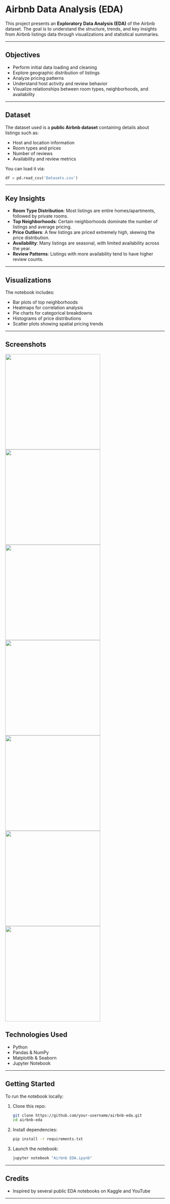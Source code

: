 
#  Airbnb Data Analysis (EDA)

This project presents an **Exploratory Data Analysis (EDA)** of the Airbnb dataset. The goal is to understand the structure, trends, and key insights from Airbnb listings data through visualizations and statistical summaries.

---

##  Objectives

- Perform initial data loading and cleaning
- Explore geographic distribution of listings
- Analyze pricing patterns
- Understand host activity and review behavior
- Visualize relationships between room types, neighborhoods, and availability

---

##  Dataset

The dataset used is a **public Airbnb dataset** containing details about listings such as:
- Host and location information
- Room types and prices
- Number of reviews
- Availability and review metrics

You can load it via:
```python
df = pd.read_csv('Datasets.csv')
```

---

##  Key Insights

- **Room Type Distribution**: Most listings are entire homes/apartments, followed by private rooms.
- **Top Neighborhoods**: Certain neighborhoods dominate the number of listings and average pricing.
- **Price Outliers**: A few listings are priced extremely high, skewing the price distribution.
- **Availability**: Many listings are seasonal, with limited availability across the year.
- **Review Patterns**: Listings with more availability tend to have higher review counts.

---

##  Visualizations

The notebook includes:
- Bar plots of top neighborhoods
- Heatmaps for correlation analysis
- Pie charts for categorical breakdowns
- Histograms of price distributions
- Scatter plots showing spatial pricing trends

---
##  Screenshots

<p align="left">
  <a href="https://imgbb.com/"><img src="https://i.ibb.co/PGrN0qpK/Screenshot-2025-07-01-195801.png" height ="300" weight = "50%"></a>
<a href="https://ibb.co/84cVGb3J"><img src="https://i.ibb.co/Xk8T6DB9/Screenshot-2025-07-01-195835.png" height ="300" weight = "50%"></a>
<a href="https://ibb.co/gFmMSgDW"><img src="https://i.ibb.co/Nnt69YLN/Screenshot-2025-07-01-195857.png" height ="300" weight = "50%"></a>
<a href="https://ibb.co/6JGRg3yT"><img src="https://i.ibb.co/G3GvcKd8/Screenshot-2025-07-01-195912.png" height ="300" weight = "50%"></a>
<a href="https://ibb.co/dstQVqf4"><img src="https://i.ibb.co/cKwNZHyh/Screenshot-2025-07-01-195818.png" height ="300" weight = "50%"></a>
<a href="https://ibb.co/WWYxPkPW"><img src="https://i.ibb.co/cc7gC6Cc/Screenshot-2025-07-01-195811.png" height ="300" weight = "50%"></a>
  <a href="https://ibb.co/hR8mpGHb"><img src="https://i.ibb.co/Fb7DGQJ2/Screenshot-2025-07-01-201022.png"  height ="300" weight = "50%"></a>
</p>

##  Technologies Used

- Python
- Pandas & NumPy
- Matplotlib & Seaborn
- Jupyter Notebook

---

##  Getting Started

To run the notebook locally:

1. Clone this repo:
   ```bash
   git clone https://github.com/your-username/airbnb-eda.git
   cd airbnb-eda
   ```

2. Install dependencies:
   ```bash
   pip install -r requirements.txt
   ```

3. Launch the notebook:
   ```bash
   jupyter notebook "Airbnb EDA.ipynb"
   ```

---

##  Credits

- Inspired by several public EDA notebooks on Kaggle and YouTube

---


